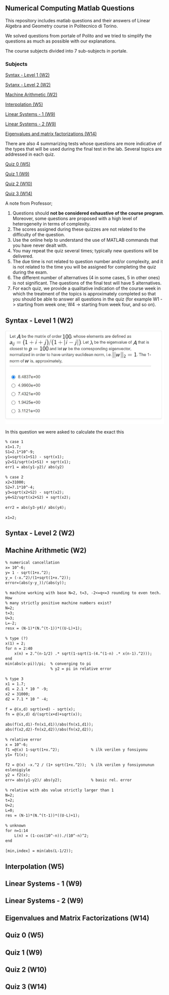 ## Numerical Computing Matlab Questions
This repository includes matlab questions and their answers of Linear Algebra and Geometry course in Politecnico di Torino. 

We solved questions from portale of Polito and we tried to simplify the questions as much as possible with our explanations. 

The course subjects divided into 7 sub-subjects in portale. 

### Subjects

[Syntax - Level 1 (W2)](#syntax---level-1-w2)

[Sytanx - Level 2 (W2)](#syntax---level-2-w2)

[Machine Arithmetic (W2)](#machine-arithmetic-w2)

[Interpolation (W5)](#interpolation-w5)

[Linear Systems - 1 (W9)](#linear-systems---1-w9)

[Linear Systems - 2 (W9)](#linear-systems---2-w9)

[Eigenvalues and matrix factorizations (W14)](#eigenvalues-and-matrix-factorizations-w14)

There are also 4 summarizing tests whose questions are more indicative of the types that will be used during the final test in the lab. Several topics are addressed in each quiz.

[Quiz 0 (W5)](#quiz-0-w5)

[Quiz 1 (W9)](#quiz-1-w9)

[Quiz 2 (W10)](#quiz-2-w10)

[Quiz 3 (W14)](#quiz-3-w14)

A note from Professor; 
1. Questions should **not be considered exhaustive of the course program**. Moreover, some questions are proposed with a high level of heterogeneity in terms of complexity.
2. The scores assigned during these quizzes are not related to the difficulty of the question.
3. Use the online help to understand the use of MATLAB commands that you have never dealt with.
4. You may repeat the quiz several times; typically new questions will be delivered.
5. The due time is not related to question number and/or complexity, and it is not related to the time you will be assigned for completing the quiz during the exam.
6. The different number of alternatives (4 in some cases, 5 in other ones) is not significant. The questions of the final test will have 5 alternatives.
7. For each quiz, we provide a qualitative indication of the course week in which the treatment of the topics is approximately completed so that you should be able to answer all questions in the quiz (for example W1 -> starting from week one; W4 -> starting from week four, and so on).

## Syntax - Level 1 (W2)
![](questions/1.jpeg)

In this question we were asked to calculate the exact this 

```
% case 1
x1=1.7;
S1=2.1*10^-9;
y1=sqrt(x1+S1) - sqrt(x1);
y2=S1/sqrt(x1+S1) + sqrt(x1);
err1 = abs(y1-y2)/ abs(y2)

% case 2
x2=31000;
S2=7.1*10^-4;
y3=sqrt(x2+S2) - sqrt(x2);
y4=S2/sqrt(x2+S2) + sqrt(x2);

err2 = abs(y3-y4)/ abs(y4);

x1=2; 

```

## Syntax - Level 2 (W2)
## Machine Arithmetic (W2)

```
% numerical cancellation
x= 10^-6;
y= 1 - sqrt(1+x.^2);
y_= (-x.^2)/(1+sqrt(1+x.^2));
error=(abs(y-y_))/(abs(y));

% machine working with base N=2, t=3, -2<=q<=3 rounding to even tech. How
% many strictly positive machine numbers exist?
N=2;
t=3;
U=3;
L=-2;
resx = (N-1)*(N.^(t-1))*((U-L)+1);

% type (?)
x(1) = 2;
for n = 2:40
    x(n) = 2.^(n-1/2) .* sqrt(1-sqrt(1-(4.^(1-n) .* x(n-1).^2)));
end
min(abs(x-pi))/pi;  % converging to pi
                    % y2 = pi in relative error

% type 3
x1 = 1.7;
d1 = 2.1 * 10 ^ -9;
x2 = 31000;
d2 = 7.1 * 10 ^ -4;

f = @(x,d) sqrt(x+d) - sqrt(x);
fn = @(x,d) d/(sqrt(x+d)+sqrt(x));

abs(f(x1,d1)-fn(x1,d1))/abs(fn(x1,d1));
abs(f(x2,d2)-fn(x2,d2))/abs(fn(x2,d2));

% relative error
x = 10^-6;
f1 =@(x) 1-sqrt(1+x.^2);              % ilk verilen y fonsiyonu
y1= f1(x);

f2 = @(x) -x.^2 / (1+ sqrt(1+x.^2));  % ilk verilen y fonsiyonunun eslenigiyle 
y2 = f2(x);
err= abs(y1-y2)/ abs(y2);             % basic rel. error

% relative with abs value strictly larger than 1
N=2;
t=2;
U=2;
L=0;
res = (N-1)*(N.^(t-1))*((U-L)+1);

% unknown
for n=1:14
    L(n) = (1-cos(10^-n))./(10^-n)^2;
end

[min,index] = min(abs(L-1/2));
```


## Interpolation (W5)
## Linear Systems - 1 (W9)
## Linear Systems - 2 (W9)
## Eigenvalues and Matrix Factorizations (W14)

## Quiz 0 (W5)
## Quiz 1 (W9)
## Quiz 2 (W10)
## Quiz 3 (W14)
